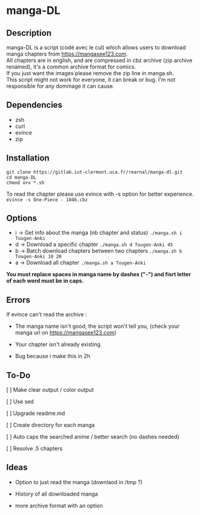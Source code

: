 # manga-DL

## Description

manga-DL is a script (codé avec le cul) which allows users to download manga chapters from https://mangasee123.com.  
All chapters are in english, and are compressed in cbz archive (zip archive renamed), it's a common archive format for comics.  
If you just want the images please remove the zip line in manga.sh.  
This script might not work for everyone, it can break or bug.
I'm not responsible for any dommage it can cause.

## Dependencies

* zsh
* curl
* evince
* zip

## Installation

```shell
git clone https://gitlab.iut-clermont.uca.fr/rearnal/manga-dl.git
cd manga-DL
chmod u+x *.sh
```

To read the chapter please use evince with -s option for better experience.
```evince -s One-Piece - 1046.cbz```

## Options

* i -> Get info about the manga (nb chapter and status) ```./manga.sh i Tougen-Anki```
* d -> Download a specific chapter ```./manga.sh d Tougen-Anki 45```
* b -> Batch download chapters between two chapters ```./manga.sh b Tougen-Anki 10 20```
* a -> Download all chapter ```./manga.sh a Tougen-Anki```

**You must replace spaces in manga name by dashes ("-") and fisrt letter of each word must be in caps.**

## Errors

If evince can't read the archive :

* The manga name isn't good, the script won't tell you, (check your manga url on https://mangasee123.com)

* Your chapter isn't already existing

* Bug because i make this in 2h

## To-Do

[ ] Make clear output / color output

[ ] Use sed

[ ] Upgrade readme.md

[ ] Create directory for each manga

[ ] Auto caps the searched anime / better search (no dashes needed)

[ ] Resolve .5 chapters



## Ideas

* Option to just read the manga (downlaod in /tmp ?)

* History of all downloaded manga

* more archive format with an option
